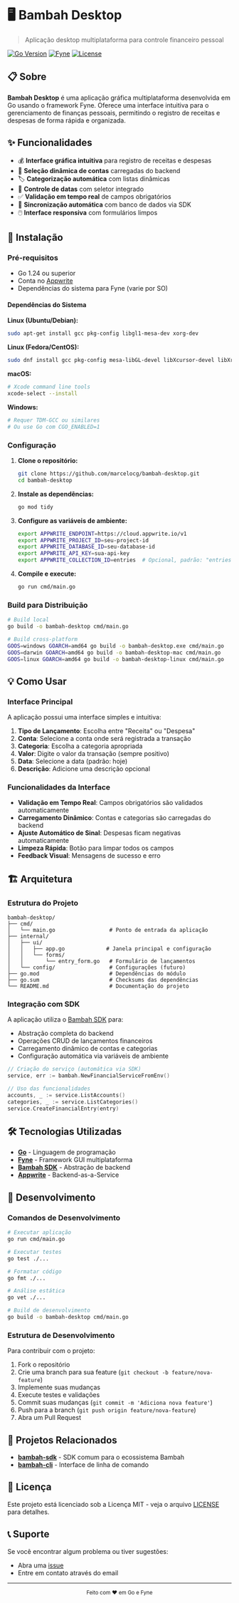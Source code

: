# 🖥️ Bambah Desktop

> Aplicação desktop multiplataforma para controle financeiro pessoal

[![Go Version](https://img.shields.io/badge/Go-1.24+-00ADD8?style=flat&logo=go)](https://golang.org)
[![Fyne](https://img.shields.io/badge/GUI-Fyne-blue)](https://fyne.io/)
[![License](https://img.shields.io/badge/License-MIT-blue.svg)](LICENSE)

## 📋 Sobre

**Bambah Desktop** é uma aplicação gráfica multiplataforma desenvolvida em Go usando o framework Fyne. Oferece uma interface intuitiva para o gerenciamento de finanças pessoais, permitindo o registro de receitas e despesas de forma rápida e organizada.

## ✨ Funcionalidades

- 💰 **Interface gráfica intuitiva** para registro de receitas e despesas
- 🏦 **Seleção dinâmica de contas** carregadas do backend
- 🏷️ **Categorização automática** com listas dinâmicas
- 📅 **Controle de datas** com seletor integrado
- ✅ **Validação em tempo real** de campos obrigatórios
- 🔄 **Sincronização automática** com banco de dados via SDK
- 🖱️ **Interface responsiva** com formulários limpos

## 🚀 Instalação

### Pré-requisitos

- Go 1.24 ou superior
- Conta no [Appwrite](https://appwrite.io)
- Dependências do sistema para Fyne (varie por SO)

#### Dependências do Sistema

**Linux (Ubuntu/Debian):**
```bash
sudo apt-get install gcc pkg-config libgl1-mesa-dev xorg-dev
```

**Linux (Fedora/CentOS):**
```bash
sudo dnf install gcc pkg-config mesa-libGL-devel libXcursor-devel libXrandr-devel libXinerama-devel libXi-devel libXxf86vm-devel
```

**macOS:**
```bash
# Xcode command line tools
xcode-select --install
```

**Windows:**
```bash
# Requer TDM-GCC ou similares
# Ou use Go com CGO_ENABLED=1
```

### Configuração

1. **Clone o repositório:**
   ```bash
   git clone https://github.com/marcelocg/bambah-desktop.git
   cd bambah-desktop
   ```

2. **Instale as dependências:**
   ```bash
   go mod tidy
   ```

3. **Configure as variáveis de ambiente:**
   ```bash
   export APPWRITE_ENDPOINT=https://cloud.appwrite.io/v1
   export APPWRITE_PROJECT_ID=seu-project-id
   export APPWRITE_DATABASE_ID=seu-database-id
   export APPWRITE_API_KEY=sua-api-key
   export APPWRITE_COLLECTION_ID=entries  # Opcional, padrão: "entries"
   ```

4. **Compile e execute:**
   ```bash
   go run cmd/main.go
   ```

### Build para Distribuição

```bash
# Build local
go build -o bambah-desktop cmd/main.go

# Build cross-platform
GOOS=windows GOARCH=amd64 go build -o bambah-desktop.exe cmd/main.go
GOOS=darwin GOARCH=amd64 go build -o bambah-desktop-mac cmd/main.go
GOOS=linux GOARCH=amd64 go build -o bambah-desktop-linux cmd/main.go
```

## 💡 Como Usar

### Interface Principal

A aplicação possui uma interface simples e intuitiva:

1. **Tipo de Lançamento**: Escolha entre "Receita" ou "Despesa"
2. **Conta**: Selecione a conta onde será registrada a transação
3. **Categoria**: Escolha a categoria apropriada
4. **Valor**: Digite o valor da transação (sempre positivo)
5. **Data**: Selecione a data (padrão: hoje)
6. **Descrição**: Adicione uma descrição opcional

### Funcionalidades da Interface

- **Validação em Tempo Real**: Campos obrigatórios são validados automaticamente
- **Carregamento Dinâmico**: Contas e categorias são carregadas do backend
- **Ajuste Automático de Sinal**: Despesas ficam negativas automaticamente
- **Limpeza Rápida**: Botão para limpar todos os campos
- **Feedback Visual**: Mensagens de sucesso e erro

## 🏗️ Arquitetura

### Estrutura do Projeto

```
bambah-desktop/
├── cmd/
│   └── main.go                 # Ponto de entrada da aplicação
├── internal/
│   ├── ui/
│   │   ├── app.go             # Janela principal e configuração
│   │   └── forms/
│   │       └── entry_form.go   # Formulário de lançamentos
│   └── config/                 # Configurações (futuro)
├── go.mod                      # Dependências do módulo
├── go.sum                      # Checksums das dependências
└── README.md                   # Documentação do projeto
```

### Integração com SDK

A aplicação utiliza o [Bambah SDK](https://github.com/marcelocg/bambah-sdk) para:

- Abstração completa do backend
- Operações CRUD de lançamentos financeiros
- Carregamento dinâmico de contas e categorias
- Configuração automática via variáveis de ambiente

```go
// Criação do serviço (automática via SDK)
service, err := bambah.NewFinancialServiceFromEnv()

// Uso das funcionalidades
accounts, _ := service.ListAccounts()
categories, _ := service.ListCategories()
service.CreateFinancialEntry(entry)
```

## 🛠️ Tecnologias Utilizadas

- **[Go](https://golang.org)** - Linguagem de programação
- **[Fyne](https://fyne.io/)** - Framework GUI multiplataforma
- **[Bambah SDK](https://github.com/marcelocg/bambah-sdk)** - Abstração de backend
- **[Appwrite](https://appwrite.io)** - Backend-as-a-Service

## 🔧 Desenvolvimento

### Comandos de Desenvolvimento

```bash
# Executar aplicação
go run cmd/main.go

# Executar testes
go test ./...

# Formatar código
go fmt ./...

# Análise estática
go vet ./...

# Build de desenvolvimento
go build -o bambah-desktop cmd/main.go
```

### Estrutura de Desenvolvimento

Para contribuir com o projeto:

1. Fork o repositório
2. Crie uma branch para sua feature (`git checkout -b feature/nova-feature`)
3. Implemente suas mudanças
4. Execute testes e validações
5. Commit suas mudanças (`git commit -m 'Adiciona nova feature'`)
6. Push para a branch (`git push origin feature/nova-feature`)
7. Abra um Pull Request

## 🤝 Projetos Relacionados

- [**bambah-sdk**](https://github.com/marcelocg/bambah-sdk) - SDK comum para o ecossistema Bambah
- [**bambah-cli**](https://github.com/marcelocg/bambah-cli) - Interface de linha de comando

## 📝 Licença

Este projeto está licenciado sob a Licença MIT - veja o arquivo [LICENSE](LICENSE) para detalhes.

## 📞 Suporte

Se você encontrar algum problema ou tiver sugestões:

- Abra uma [issue](https://github.com/marcelocg/bambah-desktop/issues)
- Entre em contato através do email

---

<div align="center">
  <sub>Feito com ❤️ em Go e Fyne</sub>
</div>